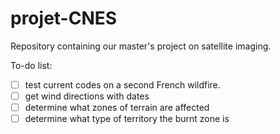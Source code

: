 # projet-CNES

Repository containing our master's project on satellite imaging.


To-do list:

- [ ] test current codes on a second French wildfire.
- [ ] get wind directions with dates
- [ ] determine what zones of terrain are affected
- [ ] determine what type of territory the burnt zone is 